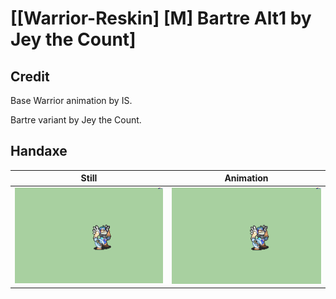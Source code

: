 # [\[Warrior-Reskin\] \[M\] Bartre Alt1 by Jey the Count]

## Credit

Base Warrior animation by IS. 

Bartre variant by Jey the Count.

## Handaxe

| Still | Animation |
| :---: | :-------: |
| ![Handaxe still](./Handaxe_000.png) | ![Handaxe animation](./Handaxe.gif) |
